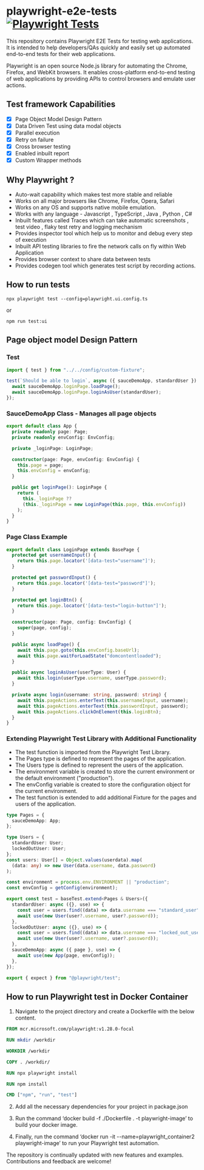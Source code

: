 # playwright-e2e-tests [![Playwright Tests](https://github.com/ISanjeevKumar/playwright-e2e-tests/actions/workflows/playwright.yml/badge.svg)](https://github.com/ISanjeevKumar/playwright-e2e-tests/actions/workflows/playwright.yml)

This repository contains Playwright E2E Tests for testing web applications. It is intended to help developers/QAs quickly and easily set up automated end-to-end tests for their web applications.

Playwright is an open source Node.js library for automating the Chrome, Firefox, and WebKit browsers. It enables cross-platform end-to-end testing of web applications by providing APIs to control browsers and emulate user actions.

## Test framework Capabilities

- [x] Page Object Model Design Pattern
- [x] Data Driven Test using data modal objects
- [x] Parallel execution
- [x] Retry on failure
- [x] Cross browser testing
- [x] Enabled inbuilt report
- [x] Custom Wrapper methods

## Why Playwright ?

- Auto-wait capability which makes test more stable and reliable
- Works on all major browsers like Chrome, Firefox, Opera, Safari
- Works on any OS and supports native mobile emulation.
- Works with any language - Javascript , TypeScript , Java , Python , C#
- Inbuilt features called Traces which can take automatic screenshots , test video , flaky test retry and logging mechanism
- Provides inspector tool which help us to monitor and debug every step of execution
- Inbuilt API testing libraries to fire the network calls on fly within Web Application
- Provides browser context to share data between tests
- Provides codegen tool which generates test script by recording actions.

## How to run tests

```
npx playwright test --config=playwright.ui.config.ts
```

or

```
npm run test:ui
```

## Page object model Design Pattern

### Test

```ts
import { test } from "../../config/custom-fixture";

test(`Should be able to login`, async ({ sauceDemoApp, standardUser }) => {
  await sauceDemoApp.loginPage.loadPage();
  await sauceDemoApp.loginPage.loginAsUser(standardUser);
});
```

### SauceDemoApp Class - Manages all page objects

```ts
export default class App {
  private readonly page: Page;
  private readonly envConfig: EnvConfig;

  private _loginPage: LoginPage;

  constructor(page: Page, envConfig: EnvConfig) {
    this.page = page;
    this.envConfig = envConfig;
  }

  public get loginPage(): LoginPage {
    return (
      this._loginPage ??
      (this._loginPage = new LoginPage(this.page, this.envConfig))
    );
  }
}
```

### Page Class Example

```ts
export default class LoginPage extends BasePage {
  protected get usernameInput() {
    return this.page.locator('[data-test="username"]');
  }

  protected get passwordInput() {
    return this.page.locator('[data-test="password"]');
  }

  protected get loginBtn() {
    return this.page.locator('[data-test="login-button"]');
  }

  constructor(page: Page, config: EnvConfig) {
    super(page, config);
  }

  public async loadPage() {
    await this.page.goto(this.envConfig.baseUrl);
    await this.page.waitForLoadState("domcontentloaded");
  }

  public async loginAsUser(userType: User) {
    await this.login(userType.username, userType.password);
  }

  private async login(username: string, password: string) {
    await this.pageActions.enterText(this.usernameInput, username);
    await this.pageActions.enterText(this.passwordInput, password);
    await this.pageActions.clickOnElement(this.loginBtn);
  }
}
```

### Extending Playwright Test Library with Additional Functionality

- The test function is imported from the Playwright Test Library.
- The Pages type is defined to represent the pages of the application.
- The Users type is defined to represent the users of the application.
- The environment variable is created to store the current environment or the default environment ("production").
- The envConfig variable is created to store the configuration object for the current environment.
- The test function is extended to add additional Fixture for the pages and users of the application.

```ts
type Pages = {
  sauceDemoApp: App;
};

type Users = {
  standardUser: User;
  lockedOutUser: User;
};
const users: User[] = Object.values(userdata).map(
  (data: any) => new User(data.username, data.password)
);

const environment = process.env.ENVIRONMENT || "production";
const envConfig = getConfig(environment);

export const test = baseTest.extend<Pages & Users>({
  standardUser: async ({}, use) => {
    const user = users.find((data) => data.username === "standard_user");
    await use(new User(user?.username, user?.password));
  },
  lockedOutUser: async ({}, use) => {
    const user = users.find((data) => data.username === "locked_out_user");
    await use(new User(user?.username, user?.password));
  },
  sauceDemoApp: async ({ page }, use) => {
    await use(new App(page, envConfig));
  },
});

export { expect } from "@playwright/test";
```

## How to run Playwright test in Docker Container

1. Navigate to the project directory and create a Dockerfile with the below content.

```dockerfile
FROM mcr.microsoft.com/playwright:v1.28.0-focal

RUN mkdir /workdir

WORKDIR /workdir

COPY . /workdir/

RUN npx playwright install

RUN npm install

CMD ["npm", "run", "test"]
```

2. Add all the necessary dependencies for your project in package.json

3. Run the command ‘docker build -f ./Dockerfile . -t playwright-image’ to build your docker image.

4. Finally, run the command ‘docker run -it --name=playwright_container2 playwright-image’ to run your Playwright test automation.

The repository is continually updated with new features and examples. Contributions and feedback are welcome!
